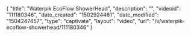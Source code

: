 {
    "title": "Waterpik EcoFlow ShowerHead",
    "description": "",
    "videoid": "111180346",
    "date_created": "1502924461",
    "date_modified": "1504247457",
    "type": "captivate",
    "layout": "video",
    "url": "\/v\/waterpik-ecoflow-showerhead\/111180346"
}